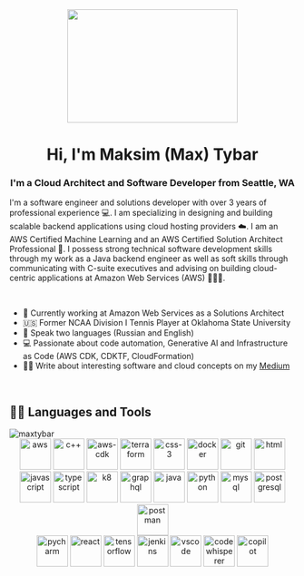 <div id="header" align="center">
  <img src="https://media.giphy.com/media/3kPDmoWdBpQPNhCnUG/giphy.gif" height="200" width="300">
</div>
<h1 align="center"> Hi, I'm Maksim (Max) Tybar </h1>
<h3 align="center">I'm a Cloud Architect and Software Developer from Seattle, WA</h3>
  
I'm a software engineer and solutions developer with over 3 years of professional experience 💻. I am specializing in designing and building scalable backend applications using cloud hosting providers ☁️. I am an AWS Certified Machine Learning and an AWS Certified Solution Architect Professional 🧠. I possess strong technical software development skills through my work as a Java backend engineer as well as soft skills through communicating with C-suite executives and advising on building cloud-centric applications at Amazon Web Services (AWS) 👨🏻‍💻.

<br>

- 🔭  Currently working at Amazon Web Services as a Solutions Architect
- 🇺🇸  Former NCAA Division I Tennis Player at Oklahoma State University
- 📇  Speak two languages (Russian and English)
- 💻  Passionate about code automation, Generative AI and Infrastructure as Code (AWS CDK, CDKTF, CloudFormation)
- ✍🏻 Write about interesting software and cloud concepts on my [Medium](https://medium.com/@maxtybar)

<br>

## 👨‍💻 Languages and Tools
  
<div align="center"> 
  
  <img align="left" src="https://github-readme-stats.vercel.app/api/top-langs?username=maxtybar&show_icons=true&locale=en&layout=compact" alt="maxtybar" /> 

  <br>

  <img src="https://iili.io/JA9eW9s.png" alt="aws" height="55" width="55">
  <img src="https://iili.io/JA9WQvR.md.png" alt="c++" height="55" width="55">
  <img src="https://iili.io/JA9W6Eg.jpg" alt="aws-cdk" height="55" width="55">
  <img src="https://iili.io/JA9Xfu2.md.png" alt="terraform" height="55" width="55">
  <img src="https://iili.io/JA9Ws3J.md.png" alt="css-3" height="55" width="55">
  <img src="https://iili.io/JA9WP4a.png" alt="docker" height="55" width="55">
  <img src="https://iili.io/JA9WLYv.md.png" alt="git" height="55" width="55">
  <img src="https://iili.io/JA9WZpp.png" alt="html" height="55" width="55">
  

  <br> 
  <img src="https://iili.io/JA9WbjI.png" alt="javascript" height="55" width="55">
  <img src="https://iili.io/JA9XqjS.md.png" alt="typescript" height="55" width="55">
  <img src="https://iili.io/JA9X9Gn.md.png" alt="k8" height="55" width="55">
  <img src="https://iili.io/JA9eoMB.png" alt="graphql" height="55" width="55">
  
  
  <img src="https://iili.io/JA9NUq7.png" alt="java" height="55" width="55">
  <img src="https://iili.io/JA9X2af.md.png" alt="python" height="55" width="55">
  
  <img src="https://iili.io/JA9WmQt.png" alt="mysql" height="55" width="55">
  <img src="https://iili.io/JA9XH4s.md.png" alt="postgresql" height="55" width="55">
  <img src="https://iili.io/JA9WyCX.md.png" alt="postman" height="55" width="55">
  
  <br>
  <img src="https://iili.io/JA9Xd3G.md.png" alt="pycharm" height="55" width="55">
  <img src="https://iili.io/JA9X3v4.md.png" alt="react" height="55" width="55">
  <img src="https://iili.io/JA9XFyl.md.png" alt="tensorflow" height="55" width="55">
  <img src="https://iili.io/JA9N1xp.png" alt="jenkins" height="55" width="55">
  <img src="https://iili.io/JA9XBZ7.md.png" alt="vscode" height="55" width="55">
  <img src="https://iili.io/JA9vgZx.png" alt="codewhisperer" height="55" width="55">
  <img src="https://iili.io/JA9vhCl.png" alt="copilot" height="55" width="55">
  
  
  



</div>

